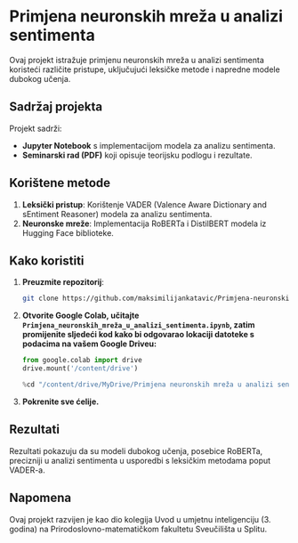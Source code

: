 # Primjena neuronskih mreža u analizi sentimenta

Ovaj projekt istražuje primjenu neuronskih mreža u analizi sentimenta koristeći različite pristupe, uključujući leksičke metode i napredne modele dubokog učenja.

## Sadržaj projekta

Projekt sadrži:
- **Jupyter Notebook** s implementacijom modela za analizu sentimenta.
- **Seminarski rad (PDF)** koji opisuje teorijsku podlogu i rezultate.

## Korištene metode

1. **Leksički pristup**: Korištenje VADER (Valence Aware Dictionary and sEntiment Reasoner) modela za analizu sentimenta.
2. **Neuronske mreže**: Implementacija RoBERTa i DistilBERT modela iz Hugging Face biblioteke.

## Kako koristiti

1. **Preuzmite repozitorij**:

   ```bash
   git clone https://github.com/maksimilijankatavic/Primjena-neuronskih-mreza-u-analizi-sentimenta.git
   ```
2. **Otvorite Google Colab, učitajte `Primjena_neuronskih_mreža_u_analizi_sentimenta.ipynb`, zatim promijenite sljedeći kod kako bi odgovarao lokaciji datoteke s podacima na vašem Google Driveu:**

   ```python
   from google.colab import drive
   drive.mount('/content/drive')
   
   %cd "/content/drive/MyDrive/Primjena neuronskih mreža u analizi sentimenta"
   ```
3. **Pokrenite sve ćelije.**

## Rezultati

Rezultati pokazuju da su modeli dubokog učenja, posebice RoBERTa, precizniji u analizi sentimenta u usporedbi s leksičkim metodama poput VADER-a.

## Napomena
Ovaj projekt razvijen je kao dio kolegija Uvod u umjetnu inteligenciju (3. godina) na Prirodoslovno-matematičkom fakultetu Sveučilišta u Splitu.
